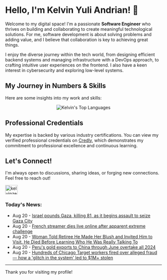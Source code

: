 # Hello, I'm Kelvin Yuli Andrian! 👋

Welcome to my digital space! I'm a passionate **Software Engineer** who thrives on building and collaborating to create meaningful technological solutions. For me, software development is about solving problems and adding value, and I believe that collaboration is key to achieving great things.

I enjoy the diverse journey within the tech world, from designing efficient backend systems and managing infrastructure with a DevOps approach, to crafting intuitive user experiences on the frontend. I also have a keen interest in cybersecurity and exploring low-level systems.

## My Journey in Numbers & Skills

Here are some insights into my work and skills:

<p align="center">
  <img src="https://github-readme-stats.vercel.app/api/top-langs/?username=kelvinzer0&layout=compact&theme=radical" alt="Kelvin's Top Languages" />
</p>

## Professional Credentials

My expertise is backed by various industry certifications. You can view my verified professional credentials on [Credly](https://www.credly.com/users/kelvin-yuli-andrian/badges), which demonstrates my commitment to professional excellence and continuous learning.

## Let's Connect!

I'm always open to discussions, sharing ideas, or forging new connections. Feel free to reach out!

<p align="left">
    <a href="https://linkedin.com/in/kelvinzero" target="blank"><img align="center" src="https://cdn.jsdelivr.net/npm/simple-icons@3.0.1/icons/linkedin.svg" alt="kelvinzero" height="30" width="40" /></a>
</p>

### Today's News:

<!-- feed start -->
- Aug 20 - [Israel pounds Gaza, killing 81, as it begins assault to seize Gaza City](https://www.yahoo.com/news/articles/israel-pounds-gaza-killing-81-211615541.html)
- Aug 20 - [French streamer dies live online after apparent extreme challenge](https://www.yahoo.com/news/articles/french-streamer-dies-live-online-195025290.html)
- Aug 20 - [Woman Told Retiree He Made Her Blush and Invited Him to Visit. He Died Before Learning Who He Was Really Talking To](https://www.yahoo.com/news/articles/woman-told-retiree-made-her-204409441.html)
- Aug 20 - [Peru's gold exports to China through June overtake all 2024](https://finance.yahoo.com/news/perus-gold-exports-china-june-191719595.html)
- Aug 20 - [Hundreds of Chicago Target workers fired over alleged fraud — how a 'glitch in the system' led to $1M+ stolen](https://www.yahoo.com/news/articles/hundreds-chicago-target-workers-fired-191500703.html)
<!-- feed end -->

---

Thank you for visiting my profile!

